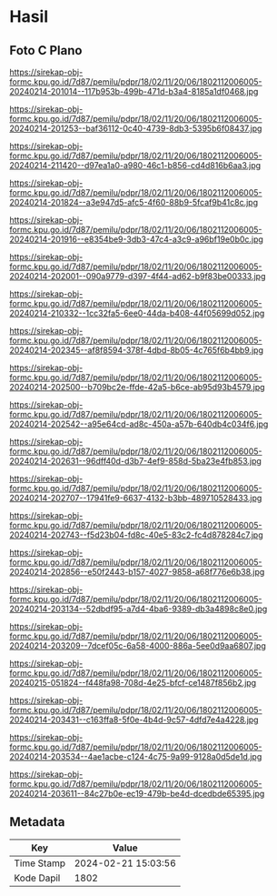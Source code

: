 # Hasil

## Foto C Plano

https://sirekap-obj-formc.kpu.go.id/7d87/pemilu/pdpr/18/02/11/20/06/1802112006005-20240214-201014--117b953b-499b-471d-b3a4-8185a1df0468.jpg

https://sirekap-obj-formc.kpu.go.id/7d87/pemilu/pdpr/18/02/11/20/06/1802112006005-20240214-201253--baf36112-0c40-4739-8db3-5395b6f08437.jpg

https://sirekap-obj-formc.kpu.go.id/7d87/pemilu/pdpr/18/02/11/20/06/1802112006005-20240214-211420--d97ea1a0-a980-46c1-b856-cd4d816b6aa3.jpg

https://sirekap-obj-formc.kpu.go.id/7d87/pemilu/pdpr/18/02/11/20/06/1802112006005-20240214-201824--a3e947d5-afc5-4f60-88b9-5fcaf9b41c8c.jpg

https://sirekap-obj-formc.kpu.go.id/7d87/pemilu/pdpr/18/02/11/20/06/1802112006005-20240214-201916--e8354be9-3db3-47c4-a3c9-a96bf19e0b0c.jpg

https://sirekap-obj-formc.kpu.go.id/7d87/pemilu/pdpr/18/02/11/20/06/1802112006005-20240214-202001--090a9779-d397-4f44-ad62-b9f83be00333.jpg

https://sirekap-obj-formc.kpu.go.id/7d87/pemilu/pdpr/18/02/11/20/06/1802112006005-20240214-210332--1cc32fa5-6ee0-44da-b408-44f05699d052.jpg

https://sirekap-obj-formc.kpu.go.id/7d87/pemilu/pdpr/18/02/11/20/06/1802112006005-20240214-202345--af8f8594-378f-4dbd-8b05-4c765f6b4bb9.jpg

https://sirekap-obj-formc.kpu.go.id/7d87/pemilu/pdpr/18/02/11/20/06/1802112006005-20240214-202500--b709bc2e-ffde-42a5-b6ce-ab95d93b4579.jpg

https://sirekap-obj-formc.kpu.go.id/7d87/pemilu/pdpr/18/02/11/20/06/1802112006005-20240214-202542--a95e64cd-ad8c-450a-a57b-640db4c034f6.jpg

https://sirekap-obj-formc.kpu.go.id/7d87/pemilu/pdpr/18/02/11/20/06/1802112006005-20240214-202631--96dff40d-d3b7-4ef9-858d-5ba23e4fb853.jpg

https://sirekap-obj-formc.kpu.go.id/7d87/pemilu/pdpr/18/02/11/20/06/1802112006005-20240214-202707--17941fe9-6637-4132-b3bb-489710528433.jpg

https://sirekap-obj-formc.kpu.go.id/7d87/pemilu/pdpr/18/02/11/20/06/1802112006005-20240214-202743--f5d23b04-fd8c-40e5-83c2-fc4d878284c7.jpg

https://sirekap-obj-formc.kpu.go.id/7d87/pemilu/pdpr/18/02/11/20/06/1802112006005-20240214-202856--e50f2443-b157-4027-9858-a68f776e6b38.jpg

https://sirekap-obj-formc.kpu.go.id/7d87/pemilu/pdpr/18/02/11/20/06/1802112006005-20240214-203134--52dbdf95-a7d4-4ba6-9389-db3a4898c8e0.jpg

https://sirekap-obj-formc.kpu.go.id/7d87/pemilu/pdpr/18/02/11/20/06/1802112006005-20240214-203209--7dcef05c-6a58-4000-886a-5ee0d9aa6807.jpg

https://sirekap-obj-formc.kpu.go.id/7d87/pemilu/pdpr/18/02/11/20/06/1802112006005-20240215-051824--f448fa98-708d-4e25-bfcf-ce1487f856b2.jpg

https://sirekap-obj-formc.kpu.go.id/7d87/pemilu/pdpr/18/02/11/20/06/1802112006005-20240214-203431--c163ffa8-5f0e-4b4d-9c57-4dfd7e4a4228.jpg

https://sirekap-obj-formc.kpu.go.id/7d87/pemilu/pdpr/18/02/11/20/06/1802112006005-20240214-203534--4ae1acbe-c124-4c75-9a99-9128a0d5de1d.jpg

https://sirekap-obj-formc.kpu.go.id/7d87/pemilu/pdpr/18/02/11/20/06/1802112006005-20240214-203611--84c27b0e-ec19-479b-be4d-dcedbde65395.jpg


## Metadata

| Key        | Value               |
| ---------- | ------------------- |
| Time Stamp | 2024-02-21 15:03:56 |
| Kode Dapil | 1802                |




